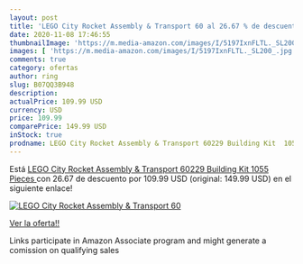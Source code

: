 ```yaml
---
layout: post
title: 'LEGO City Rocket Assembly & Transport 60 al 26.67 % de descuento'
date: 2020-11-08 17:46:55
thumbnailImage: 'https://m.media-amazon.com/images/I/5197IxnFLTL._SL200_.jpg'
images: [ 'https://m.media-amazon.com/images/I/5197IxnFLTL._SL200_.jpg' ]
comments: true
category: ofertas
author: ring
slug: B07QQ3B948
description:
actualPrice: 109.99 USD
currency: USD
price: 109.99
comparePrice: 149.99 USD
inStock: true
prodname: LEGO City Rocket Assembly & Transport 60229 Building Kit  1055 Pieces 
---
```


Está [LEGO City Rocket Assembly & Transport 60229 Building Kit  1055 Pieces ](https://www.amazon.com/dp/B07QQ3B948/?tag=tolees-20) con 26.67 de descuento por 109.99 USD (original: 149.99 USD) en el siguiente enlace!

[![LEGO City Rocket Assembly & Transport 60](https://m.media-amazon.com/images/I/5197IxnFLTL._SL200_.jpg)](https://www.amazon.com/dp/B07QQ3B948/?tag=tolees-20)

[Ver la oferta!!](https://www.amazon.com/dp/B07QQ3B948/?tag=tolees-20)

Links participate in Amazon Associate program and might generate a comission on qualifying sales


